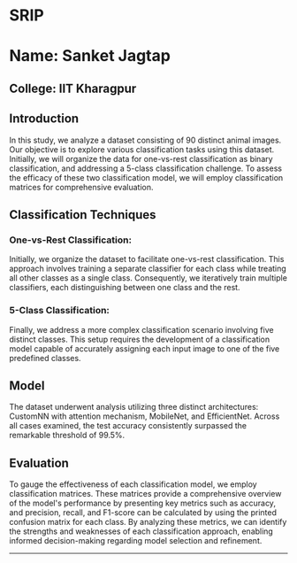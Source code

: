 # SRIP
 
# Name: Sanket Jagtap 

## College: IIT Kharagpur

## Introduction

In this study, we analyze a dataset consisting of 90 distinct animal images. Our objective is to explore various classification tasks using this dataset. Initially, we will organize the data for one-vs-rest classification as binary classification, and addressing a 5-class classification challenge. To assess the efficacy of these two classification model, we will employ classification matrices for comprehensive evaluation.

## Classification Techniques

### One-vs-Rest Classification: 
Initially, we organize the dataset to facilitate one-vs-rest classification. This approach involves training a separate classifier for each class while treating all other classes as a single class. Consequently, we iteratively train multiple classifiers, each distinguishing between one class and the rest.

### 5-Class Classification:
Finally, we address a more complex classification scenario involving five distinct classes. This setup requires the development of a classification model capable of accurately assigning each input image to one of the five predefined classes.

## Model
The dataset underwent analysis utilizing three distinct architectures: CustomNN with attention mechanism, MobileNet, and EfficientNet. Across all cases examined, the test accuracy consistently surpassed the remarkable threshold of 99.5%.

## Evaluation

To gauge the effectiveness of each classification model, we employ classification matrices. These matrices provide a comprehensive overview of the model's performance by presenting key metrics such as accuracy, and precision, recall, and F1-score can be calculated by using the printed confusion matrix for each class. By analyzing these metrics, we can identify the strengths and weaknesses of each classification approach, enabling informed decision-making regarding model selection and refinement.

-------------------------------------------
